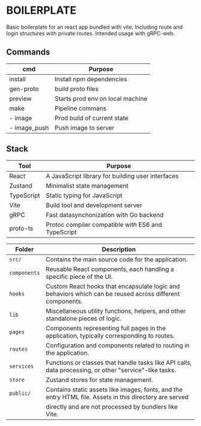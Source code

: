 # BOILERPLATE 

Basic boilerplate for an react app bundled with vite.
Including route and login structures with private routes.
Intended usage with gRPC-web.

## Commands

| cmd          | Purpose                                           |
| ------------ | ------------------------------------------------- |
| install      | Install npm dependencies                          |
| gen-proto    | build proto files                                 |
| preview      | Starts prod env on local machine                  |
| make         | Pipeline commans                                  |
|  - image     | Prod build of current state                       |
|  - image_push| Push image to server                              |


## Stack

| Tool         | Purpose                                           |
| ------------ | ------------------------------------------------- |
| React        | A JavaScript library for building user interfaces |
| Zustand      | Minimalist state management                       |
| TypeScript   | Static typing for JavaScript                      |
| Vite         | Build tool and development server                 |
| gRPC         | Fast datasynchonization with Go backend           |
| proto-ts     | Protoc compiler compatible with ES6 and TypeScript|

| Folder      | Description                                                                                              |
|-------------|----------------------------------------------------------------------------------------------------------|
| `src/`      | Contains the main source code for the application.                                                       |
| `components`| Reusable React components, each handling a specific piece of the UI.                                     |
| `hooks`     | Custom React hooks that encapsulate logic and behaviors which can be reused across different components. |
| `lib`       | Miscellaneous utility functions, helpers, and other standalone pieces of logic.                          |
| `pages`     | Components representing full pages in the application, typically corresponding to routes.                |
| `routes`    | Configuration and components related to routing in the application.                                      |
| `services`  | Functions or classes that handle tasks like API calls, data processing, or other "service"-like tasks.   |
| `store`     | Zustand stores for state management.                                                                     |
| `public/`   | Contains static assets like images, fonts, and the entry HTML file. Assets in this directory are served  |
|             | directly and are not processed by bundlers like Vite.                                                    |
